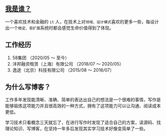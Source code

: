 ## [我是谁？](./introduction/about-me.md)

一个喜欢技术和金融的 `it` 人，在技术上对`领域、设计模式`喜欢的更多一些，每设计出一个`稳定、易扩展`系统时都会感觉生命价值得到了体现。

## 工作经历

1. 58集团    （2020/05 ～ 至今）
2. 沣邦融资租赁（上海）有限公司     （2018/07 ～ 2020/05）
3. 逸途（北京）科技有限公司    （2015/08 ～ 2018/07）

## 为什么写博客？

工作多年发现能清晰、准确、简单的表达出自己的想法是一个很难的事情，写作是能够锻炼这项能力并且很高效的一种方式，拥有了这项能力可以让沟通、阅读成本更低。

学习技术只看概念三天就忘了，在进行写作时发现了适合自己的方案，读源码、找理论知识、写博客，在坚持一年多后发现其实学习技术好像变简单了一些。

